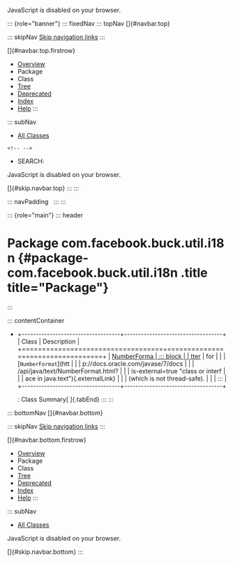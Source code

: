 <div>

JavaScript is disabled on your browser.

</div>

::: {role="banner"}
::: fixedNav
::: topNav
[]{#navbar.top}

::: skipNav
[Skip navigation links](#skip.navbar.top "Skip navigation links")
:::

[]{#navbar.top.firstrow}

-   [Overview](../../../../../index.html)
-   Package
-   Class
-   [Tree](package-tree.html)
-   [Deprecated](../../../../../deprecated-list.html)
-   [Index](../../../../../index-all.html)
-   [Help](../../../../../help-doc.html)
:::

::: subNav
-   [All Classes](../../../../../allclasses.html)

```{=html}
<!-- -->
```
-   SEARCH:

<div>

<div>

JavaScript is disabled on your browser.

</div>

</div>

[]{#skip.navbar.top}
:::
:::

::: navPadding
 
:::
:::

::: {role="main"}
::: header
# Package com.facebook.buck.util.i18n {#package-com.facebook.buck.util.i18n .title title="Package"}
:::

::: contentContainer
-   +-----------------------------------+-----------------------------------+
    | Class                             | Description                       |
    +===================================+===================================+
    | [NumberForma                      | ::: block                         |
    | tter](NumberFormatter.html "class | Thread-safe and i18n-safe wrapper |
    |  in com.facebook.buck.util.i18n") | for                               |
    |                                   | [`NumberFormat`](htt              |
    |                                   | p://docs.oracle.com/javase/7/docs |
    |                                   | /api/java/text/NumberFormat.html? |
    |                                   | is-external=true "class or interf |
    |                                   | ace in java.text"){.externalLink} |
    |                                   | (which is not thread-safe).       |
    |                                   | :::                               |
    +-----------------------------------+-----------------------------------+

    : Class Summary[ ]{.tabEnd}
:::
:::

::: bottomNav
[]{#navbar.bottom}

::: skipNav
[Skip navigation links](#skip.navbar.bottom "Skip navigation links")
:::

[]{#navbar.bottom.firstrow}

-   [Overview](../../../../../index.html)
-   Package
-   Class
-   [Tree](package-tree.html)
-   [Deprecated](../../../../../deprecated-list.html)
-   [Index](../../../../../index-all.html)
-   [Help](../../../../../help-doc.html)
:::

::: subNav
-   [All Classes](../../../../../allclasses.html)

<div>

<div>

JavaScript is disabled on your browser.

</div>

</div>

[]{#skip.navbar.bottom}
:::
